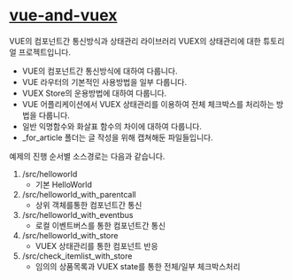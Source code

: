 # [vue-and-vuex](http://labs.brandi.co.kr/2018/12/13/kangww.html)

VUE의 컴포넌트간 통신방식과 상태관리 라이브러리 VUEX의 상태관리에 대한 튜토리얼 프로젝트입니다.

* VUE의 컴포넌트간 통신방식에 대하여 다룹니다.
* VUE 라우터의 기본적인 사용방법을 일부 다룹니다.
* VUEX Store의 운용방법에 대하여 다룹니다.
* VUE 어플리케이션에서 VUEX 상태관리를 이용하여 전체 체크박스를 처리하는 방법을 다룹니다. 
* 일반 익명함수와 화살표 함수의 차이에 대하여 다룹니다.
* _for_article 폴더는 글 작성을 위해 캡쳐해둔 파일들입니다.

예제의 진행 순서별 소스경로는 다음과 같습니다.
1. /src/helloworld 
    * 기본 HelloWorld
2. /src/helloworld_with_parentcall
    * 상위 객체를통한 컴포넌트간 통신
3. /src/helloworld_with_eventbus
    * 로컬 이벤트버스를 통한 컴포넌트간 통신
4. /src/helloworld_with_store
    * VUEX 상태관리를 통한 컴포넌트 반응
5. /src/check_itemlist_with_store
    * 임의의 상품목록과 VUEX state를 통한 전체/일부 체크박스처리
